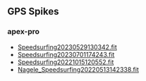 ## GPS Spikes
### apex-pro

- [Speedsurfing20230529130342.fit](Speedsurfing20230529130342.fit/index.html)
- [Speedsurfing20230701174243.fit](Speedsurfing20230701174243.fit/index.html)
- [Speedsurfing20221015120552.fit](Speedsurfing20221015120552.fit/index.html)
- [Nagele_Speedsurfing20220513142338.fit](Nagele_Speedsurfing20220513142338.fit/index.html)
